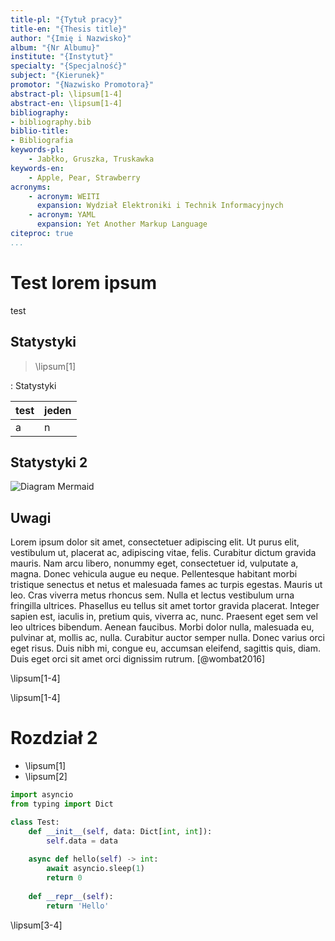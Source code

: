 ```yaml
---
title-pl: "{Tytuł pracy}"
title-en: "{Thesis title}"
author: "{Imię i Nazwisko}"
album: "{Nr Albumu}"
institute: "{Instytut}"
specialty: "{Specjalność}"
subject: "{Kierunek}"
promotor: "{Nazwisko Promotora}"
abstract-pl: \lipsum[1-4]
abstract-en: \lipsum[1-4]
bibliography:
- bibliography.bib
biblio-title:
- Bibliografia
keywords-pl: 
    - Jabłko, Gruszka, Truskawka
keywords-en:
    - Apple, Pear, Strawberry
acronyms:
    - acronym: WEITI 
      expansion: Wydział Elektroniki i Technik Informacyjnych
    - acronym: YAML  
      expansion: Yet Another Markup Language
citeproc: true
...
```


# Test lorem ipsum

test

## Statystyki

> \lipsum[1]

: Statystyki

| test | jeden | 
|------|-------|
| a    |   n   |


## Statystyki 2

![Diagram Mermaid](https://mermaid.ink/img/eyJjb2RlIjoiZ3JhcGggVERcbiAgICBBW0NocmlzdG1hc10gLS0-fEdldCBtb25leXwgQihHbyBzaG9wcGluZylcbiAgICBCIC0tPiBDe0xldCBtZSB0aGlua31cbiAgICBDIC0tPnxPbmV8IERbTGFwdG9wXVxuICAgIEMgLS0-fFR3b3wgRVtpUGhvbmVdXG4gICAgQyAtLT58VGhyZWV8IEZbQ2FyXVxuICAiLCJtZXJtYWlkIjp7InRoZW1lIjoiZGFyayJ9LCJ1cGRhdGVFZGl0b3IiOmZhbHNlLCJhdXRvU3luYyI6dHJ1ZSwidXBkYXRlRGlhZ3JhbSI6ZmFsc2V9)

## Uwagi

Lorem ipsum dolor sit amet, consectetuer adipiscing elit. Ut purus elit, vestibulum
ut, placerat ac, adipiscing vitae, felis. Curabitur dictum gravida mauris. Nam arcu libero,
nonummy eget, consectetuer id, vulputate a, magna. Donec vehicula augue eu neque.
Pellentesque habitant morbi tristique senectus et netus et malesuada fames ac turpis
egestas. Mauris ut leo. Cras viverra metus rhoncus sem. Nulla et lectus vestibulum urna
fringilla ultrices. Phasellus eu tellus sit amet tortor gravida placerat. Integer sapien est,
iaculis in, pretium quis, viverra ac, nunc. Praesent eget sem vel leo ultrices bibendum.
Aenean faucibus. Morbi dolor nulla, malesuada eu, pulvinar at, mollis ac, nulla. Curabitur
auctor semper nulla. Donec varius orci eget risus. Duis nibh mi, congue eu, accumsan
eleifend, sagittis quis, diam. Duis eget orci sit amet orci dignissim rutrum. [@wombat2016]

\lipsum[1-4]


\lipsum[1-4]


# Rozdział 2

- \lipsum[1]
- \lipsum[2]


```python
import asyncio
from typing import Dict

class Test:
    def __init__(self, data: Dict[int, int]):
        self.data = data
        
    async def hello(self) -> int:
        await asyncio.sleep(1)
        return 0
        
    def __repr__(self):
        return 'Hello'
```

\lipsum[3-4]
